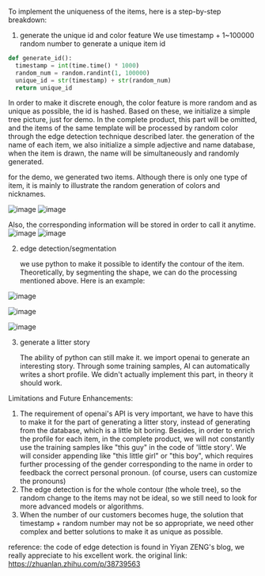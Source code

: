 To implement the uniqueness of the items, here is a step-by-step breakdown:
  
1. generate the unique id and color feature
  We use timestamp + 1~100000 random number to generate a unique item id
```python
def generate_id():
  timestamp = int(time.time() * 1000) 
  random_num = random.randint(1, 100000) 
  unique_id = str(timestamp) + str(random_num) 
  return unique_id
```  
  In order to make it discrete enough, the color feature is more random and as unique as possible, the id is hashed.
  Based on these, we initialize a simple tree picture,  just for demo. In the complete product, this part will be omitted, and the items of the same template will be processed by random color through the edge detection technique described later.
  the generation of the name of each item, we also initialize a simple adjective and name database, when the item is drawn, the name will be simultaneously and randomly generated.
  
  for the demo, we generated two items. Although there is only one type of item, it is mainly to illustrate the random generation of colors and nicknames.

![image](https://github.com/Ja5onYang/forecarest-GoodG4m3/assets/135325526/da611a84-2531-4b98-a196-5b8fcc06c71d)
![image](https://github.com/Ja5onYang/forecarest-GoodG4m3/assets/135325526/6c0179d5-ab95-4d78-ac42-6d305113d26f)

  Also, the corresponding information will be stored in order to call it anytime.
![image](https://github.com/Ja5onYang/forecarest-GoodG4m3/assets/135325526/0581bbcc-7d66-4a58-a5c7-4e378d93b37e)
![image](https://github.com/Ja5onYang/forecarest-GoodG4m3/assets/135325526/2350256e-9a11-44bd-a6e2-f416198b1e7b)

2. edge detection/segmentation

   we use python to make it possible to identify the contour of the item. Theoretically, by segmenting the shape, we can do the processing mentioned above.
   Here is an example:

![image](https://github.com/Ja5onYang/forecarest-GoodG4m3/assets/135325526/b2e743be-64be-4c75-9a54-ab4d867eabfd)


![image](https://github.com/Ja5onYang/forecarest-GoodG4m3/assets/135325526/c3ae984c-e561-43ef-b018-d5a97b6f72ae)

![image](https://github.com/Ja5onYang/forecarest-GoodG4m3/assets/135325526/3d8033fa-ec5a-4491-850e-8547bfa84588)

3. generate a litter story

   The ability of python can still make it. we import openai to generate an interesting story. Through some training samples, AI can automatically writes a short profile. We didn't actually implement this part, in theory it should work.

Limitations and Future Enhancements:
  1. The requirement of openai's API is very important, we have to have this to make it for the part of generating a litter story, instead of generating from the database, which is a little bit boring. Besides, in order to enrich the profile for each item, in the complete product, we will not constantly use the training samples like "this guy" in the code of 'little story'. We will consider appending like "this little girl" or "this boy", which requires further processing of the gender corresponding to the name in order to feedback the correct personal pronoun. (of course, users can customize the pronouns)
  2. The edge detection is for the whole contour (the whole tree), so the random change to the items may not be ideal, so we still need to look for more advanced models or algorithms.
  3.  When the number of our customers becomes huge, the solution that timestamp + random number may not be so appropriate, we need other complex and better solutions to make it as unique as possible.

reference:
  the code of edge detection is found in Yiyan ZENG's blog, we really appreciate to his excellent work.
  the original link: https://zhuanlan.zhihu.com/p/38739563

